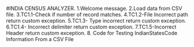 #INDIA CENSUS ANALYZER. 1.Welcome message. 2.Load data from CSV file. 3.TC1.1-Check if number of record matches. 4.TC1.2-File Incorrect path return custom exception. 5.TC1.3- Type incorrect return custom exception. 6.TC1.4- Incorrect delimiter return custom exception. 7.TC1.5-Incorrect Header return custom exception. 8. Code for Testing IndianStatesCode Information From a CSV File

